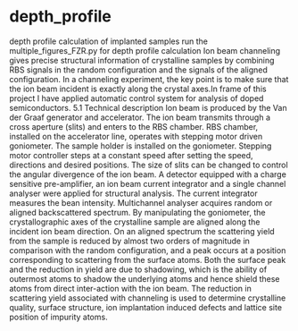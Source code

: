 # depth_profile
depth profile calculation of implanted samples
run the multiple_figures_FZR.py for depth profile calculation
Ion beam channeling gives precise structural information of crystalline samples by combining RBS signals in the random configuration and the signals of the aligned configuration. In a channeling experiment, the key point is to make sure that the ion beam incident is exactly along the crystal axes.In frame of this project I have applied automatic control system for analysis of doped semiconductors.
5.1	Technical description
Ion beam is produced by the Van der Graaf generator and accelerator. The ion beam transmits through a cross aperture (slits) and enters to the RBS chamber. RBS chamber, installed on the accelerator line, operates with stepping motor driven goniometer. The sample holder is installed on the goniometer. Stepping motor controller steps at a constant speed after setting the speed, directions and desired positions. The size of slits can be changed to control the angular divergence of the ion beam. A detector equipped with a charge sensitive pre-amplifier, an ion beam current integrator and a single channel analyser were applied for structural analysis. The current integrator measures the bean intensity. Multichannel analyser acquires random or aligned backscattered spectrum. By manipulating the goniometer, the crystallographic axes of the crystalline sample are aligned along the incident ion beam direction. On an aligned spectrum the scattering yield from the sample is reduced by almost two orders of magnitude in comparison with the random configuration, and a peak occurs at a position corresponding to scattering from the surface atoms. Both the surface peak and the reduction in yield are due to shadowing, which is the ability of outermost atoms to shadow the underlying atoms and hence shield these atoms from direct inter-action with the ion beam. The reduction in scattering yield associated with channeling is used to determine crystalline quality, surface structure, ion implantation induced defects and lattice site position of impurity atoms.


